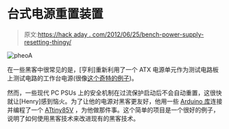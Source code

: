 # 台式电源重置装置

> 原文:[https://hack aday . com/2012/06/25/bench-power-supply-resetting-thingy/](https://hackaday.com/2012/06/25/bench-power-supply-resetting-thingy/)

![](../Images/1dd53022ee01e9eaf76dd1c6a6634a70.png "pheoA")

在一些黑客中很常见的是，[亨利]重新利用了一个 ATX 电源单元作为测试电路板上测试电路的工作台电源(很像[这个奇特的例子](http://hackaday.com/2010/12/09/atx-psu-turned-into-an-adjustable-voltage-bench-supply/))。

然而，一些现代 PC PSUs 上的安全机制在过流保护启动后不会自动重置，这很快就让[Henry]感到恼火。为了让他的电源对黑客更友好，他用一些 [Arduino 库](http://www.arduino.cc/playground/Code/Bounce)连接并编程了一个 [ATtiny85V](http://www.atmel.com/devices/attiny85.aspx) ，为他做那件事。这个简单的项目是一个很好的例子，说明了如何使用黑客技术来改进现有的黑客技术。